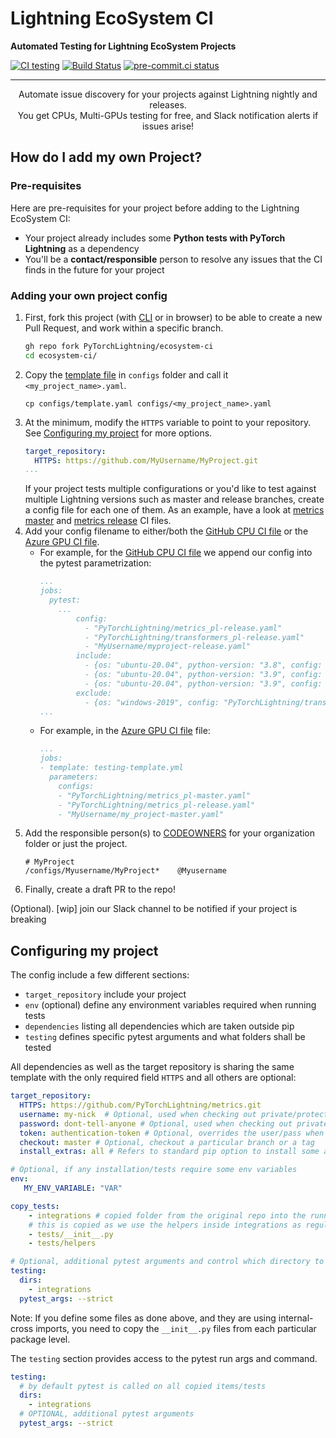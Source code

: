 # Lightning EcoSystem CI

**Automated Testing for Lightning EcoSystem Projects**

[![CI testing](https://github.com/PyTorchLightning/ecosystem-ci/workflows/CI%20testing/badge.svg?branch=main&event=push)](https://github.com/PyTorchLightning/ecosystem-ci/actions?query=workflow%3A%22CI+testing%22)
[![Build Status](https://dev.azure.com/PytorchLightning/compatibility/_apis/build/status/PyTorchLightning.ecosystem-ci?branchName=main)](https://dev.azure.com/PytorchLightning/compatibility/_build/latest?definitionId=18&branchName=main)
[![pre-commit.ci status](https://results.pre-commit.ci/badge/github/PyTorchLightning/ecosystem-ci/main.svg)](https://results.pre-commit.ci/latest/github/PyTorchLightning/ecosystem-ci/main)

______________________________________________________________________

<div align="center">
Automate issue discovery for your projects against Lightning nightly and releases.
<br / >
You get CPUs, Multi-GPUs testing for free, and Slack notification alerts if issues arise!
</div>

## How do I add my own Project?

### Pre-requisites

Here are pre-requisites for your project before adding to the Lightning EcoSystem CI:

- Your project already includes some **Python tests with PyTorch Lightning** as a dependency
- You'll be a **contact/responsible** person to resolve any issues that the CI finds in the future for your project

### Adding your own project config

1. First, fork this project (with [CLI](https://cli.github.com/) or in browser) to be able to create a new Pull Request, and work within a specific branch.
   ```bash
   gh repo fork PyTorchLightning/ecosystem-ci
   cd ecosystem-ci/
   ```
1. Copy the [template file](.actions/_config.yaml) in `configs` folder and call it `<my_project_name>.yaml`.
   ```
   cp configs/template.yaml configs/<my_project_name>.yaml
   ```
1. At the minimum, modify the `HTTPS` variable to point to your repository. See [Configuring my project](https://github.com/PyTorchLightning/ecosystem-ci/tree/main#configuring-my-project) for more options.
   ```yaml
   target_repository:
     HTTPS: https://github.com/MyUsername/MyProject.git
   ...
   ```
   If your project tests multiple configurations or you'd like to test against multiple Lightning versions such as master and release branches, create a config file for each one of them.
   As an example, have a look at [metrics master](configs/PyTorchLightning/metrics_pl-master.yaml) and [metrics release](configs/PyTorchLightning/metrics_pl-release.yaml) CI files.
1. Add your config filename to either/both the [GitHub CPU CI file](.github/workflows/ci_testing.yml) or the [Azure GPU CI file](.azure/ci-testig-parameterized.yml).
   - For example, for the [GitHub CPU CI file](.github/workflows/ci_testing.yml) we append our config into the pytest parametrization:
     ```yaml
     ...
     jobs:
       pytest:
         ...
             config:
               - "PyTorchLightning/metrics_pl-release.yaml"
               - "PyTorchLightning/transformers_pl-release.yaml"
               - "MyUsername/myproject-release.yaml"
             include:
               - {os: "ubuntu-20.04", python-version: "3.8", config: "PyTorchLightning/metrics_pl-master.yaml"}
               - {os: "ubuntu-20.04", python-version: "3.9", config: "PyTorchLightning/transformers_pl-master.yaml"}
               - {os: "ubuntu-20.04", python-version: "3.9", config: "MyUsername/my_project-master.yaml"}
             exclude:
               - {os: "windows-2019", config: "PyTorchLightning/transformers_pl-release.yaml"}
     ...
     ```
   - For example, in the [Azure GPU CI file](.azure/ci-testig-parameterized.yml) file:
     ```yaml
     ...
     jobs:
     - template: testing-template.yml
       parameters:
         configs:
         - "PyTorchLightning/metrics_pl-master.yaml"
         - "PyTorchLightning/metrics_pl-release.yaml"
         - "MyUsername/my_project-master.yaml"
     ```
1. Add the responsible person(s) to [CODEOWNERS](.github/CODEOWNERS) for your organization folder or just the project.
   ```
   # MyProject
   /configs/Myusername/MyProject*    @Myusername
   ```
1. Finally, create a draft PR to the repo!

(Optional). \[wip\] join our Slack channel to be notified if your project is breaking

## Configuring my project

The config include a few different sections:

- `target_repository` include your project
- `env` (optional) define any environment variables required when running tests
- `dependencies` listing all dependencies which are taken outside pip
- `testing` defines specific pytest arguments and what folders shall be tested

All dependencies as well as the target repository is sharing the same template with the only required field `HTTPS` and all others are optional:

```yaml
target_repository:
  HTTPS: https://github.com/PyTorchLightning/metrics.git
  username: my-nick  # Optional, used when checking out private/protected repo
  password: dont-tell-anyone # Optional, used when checking out private/protected repo
  token: authentication-token # Optional, overrides the user/pass when checking out private/protected repo
  checkout: master # Optional, checkout a particular branch or a tag
  install_extras: all # Refers to standard pip option to install some additional dependencies defined with setuptools, typically used as `<my-package>[<install_extras>]`.

# Optional, if any installation/tests require some env variables
env:
   MY_ENV_VARIABLE: "VAR"

copy_tests:
    - integrations # copied folder from the original repo into the running test directory
    # this is copied as we use the helpers inside integrations as regular python package
    - tests/__init__.py
    - tests/helpers

# Optional, additional pytest arguments and control which directory to test on
testing:
  dirs:
    - integrations
  pytest_args: --strict
```

Note: If you define some files as done above, and they are using internal-cross imports, you need to copy the `__init__.py` files from each particular package level.

The `testing` section provides access to the pytest run args and command.

```yaml
testing:
  # by default pytest is called on all copied items/tests
  dirs:
    - integrations
  # OPTIONAL, additional pytest arguments
  pytest_args: --strict
```
